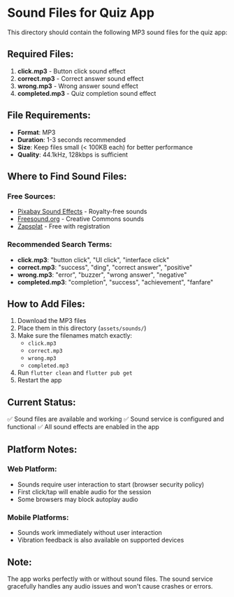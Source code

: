 # Sound Files for Quiz App

This directory should contain the following MP3 sound files for the quiz app:

## Required Files:

1. **click.mp3** - Button click sound effect
2. **correct.mp3** - Correct answer sound effect
3. **wrong.mp3** - Wrong answer sound effect
4. **completed.mp3** - Quiz completion sound effect

## File Requirements:

- **Format**: MP3
- **Duration**: 1-3 seconds recommended
- **Size**: Keep files small (< 100KB each) for better performance
- **Quality**: 44.1kHz, 128kbps is sufficient

## Where to Find Sound Files:

### Free Sources:
- [Pixabay Sound Effects](https://pixabay.com/sound-effects/) - Royalty-free sounds
- [Freesound.org](https://freesound.org/) - Creative Commons sounds
- [Zapsplat](https://www.zapsplat.com/) - Free with registration

### Recommended Search Terms:
- **click.mp3**: "button click", "UI click", "interface click"
- **correct.mp3**: "success", "ding", "correct answer", "positive"
- **wrong.mp3**: "error", "buzzer", "wrong answer", "negative"
- **completed.mp3**: "completion", "success", "achievement", "fanfare"

## How to Add Files:

1. Download the MP3 files
2. Place them in this directory (`assets/sounds/`)
3. Make sure the filenames match exactly:
   - `click.mp3`
   - `correct.mp3`
   - `wrong.mp3`
   - `completed.mp3`
4. Run `flutter clean` and `flutter pub get`
5. Restart the app

## Current Status:

✅ Sound files are available and working
✅ Sound service is configured and functional
✅ All sound effects are enabled in the app

## Platform Notes:

### Web Platform:
- Sounds require user interaction to start (browser security policy)
- First click/tap will enable audio for the session
- Some browsers may block autoplay audio

### Mobile Platforms:
- Sounds work immediately without user interaction
- Vibration feedback is also available on supported devices

## Note:

The app works perfectly with or without sound files. The sound service gracefully handles any audio issues and won't cause crashes or errors.
